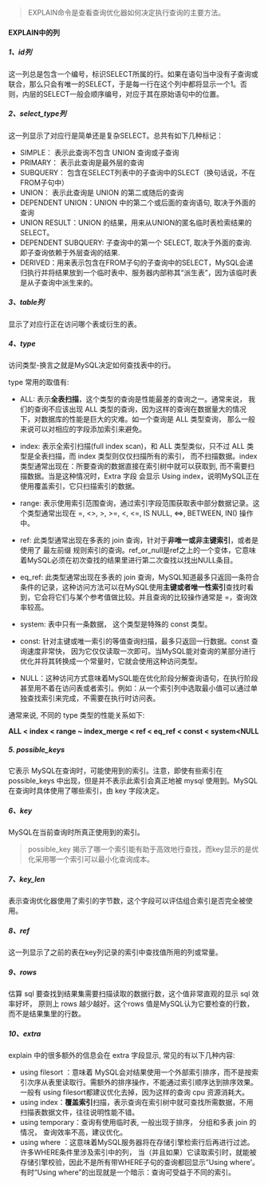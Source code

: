 > EXPLAIN命令是查看查询优化器如何决定执行查询的主要方法。

#### EXPLAIN中的列

##### 1、id列

这一列总是包含一个编号，标识SELECT所属的行。如果在语句当中没有子查询或联合，那么只会有唯一的SELECT，于是每一行在这个列中都将显示一个1。否则，内层的SELECT一般会顺序编号，对应于其在原始语句中的位置。

##### 2、select_type列

这一列显示了对应行是简单还是复杂SELECT。总共有如下几种标记：

- SIMPLE： 表示此查询不包含 UNION 查询或子查询
- PRIMARY： 表示此查询是最外层的查询
- SUBQUERY： 包含在SELECT列表中的子查询中的SLECT（换句话说，不在FROM子句中）
- UNION： 表示此查询是 UNION 的第二或随后的查询
- DEPENDENT UNION：UNION 中的第二个或后面的查询语句, 取决于外面的查询
- UNION RESULT：UNION 的结果，用来从UNION的匿名临时表检索结果的SELECT。
- DEPENDENT SUBQUERY: 子查询中的第一个 SELECT, 取决于外面的查询. 即子查询依赖于外层查询的结果.
- DERIVED：用来表示包含在FROM子句的子查询中的SELECT，MySQL会递归执行并将结果放到一个临时表中、服务器内部称其“派生表”，因为该临时表是从子查询中派生来的。

##### 3、table列

显示了对应行正在访问哪个表或衍生的表。

##### 4、type

访问类型-换言之就是MySQL决定如何查找表中的行。

type 常用的取值有:

- ALL: 表示**全表扫描**，这个类型的查询是性能最差的查询之一。通常来说， 我们的查询不应该出现 ALL 类型的查询，因为这样的查询在数据量大的情况下，对数据库的性能是巨大的灾难。如一个查询是 ALL 类型查询， 那么一般来说可以对相应的字段添加索引来避免。
- index: 表示全索引扫描(full index scan)，和 ALL 类型类似，只不过 ALL 类型是全表扫描，而 index 类型则仅仅扫描所有的索引， 而不扫描数据。index 类型通常出现在：所要查询的数据直接在索引树中就可以获取到, 而不需要扫描数据。当是这种情况时，Extra 字段 会显示 Using index，说明MySQL正在使用覆盖索引，它只扫描索引的数据。
- range: 表示使用索引范围查询，通过索引字段范围获取表中部分数据记录。这个类型通常出现在 =, <>, >, >=, <, <=, IS NULL, <=>, BETWEEN, IN() 操作中。
- ref: 此类型通常出现在多表的 join 查询，针对于**非唯一或非主键索引**，或者是使用了 最左前缀 规则索引的查询。ref_or_null是ref之上的一个变体，它意味着MySQL必须在初次查找的结果里进行第二次查找以找出NULL条目。
- eq_ref: 此类型通常出现在多表的 join 查询，MySQL知道最多只返回一条符合条件的记录，这种访问方法可以在MySQL使用**主键或者唯一性索引**查找时看到，它会将它们与某个参考值做比较。并且查询的比较操作通常是 =，查询效率较高。

- system: 表中只有一条数据， 这个类型是特殊的 const 类型。
- const: 针对主键或唯一索引的等值查询扫描，最多只返回一行数据。const 查询速度非常快， 因为它仅仅读取一次即可。当MySQL能对查询的某部分进行优化并将其转换成一个常量时，它就会使用这种访问类型。
- NULL：这种访问方式意味着MySQL能在优化阶段分解查询语句，在执行阶段甚至用不着在访问表或者索引。例如：从一个索引列中选取最小值可以通过单独查找索引来完成，不需要在执行时访问表。

通常来说, 不同的 type 类型的性能关系如下:

**ALL < index < range ~ index_merge < ref < eq_ref < const < system<NULL**

##### 5. possible_keys

它表示 MySQL在查询时，可能使用到的索引。注意，即使有些索引在 possible_keys 中出现，但是并不表示此索引会真正地被 mysql 使用到。MySQL在查询时具体使用了哪些索引，由 key 字段决定。

##### 6、key

 MySQL在当前查询时所真正使用到的索引。

> possible_key 揭示了哪一个索引能有助于高效地行查找，而key显示的是优化采用哪一个索引可以最小化查询成本。

##### 7、key_len

表示查询优化器使用了索引的字节数，这个字段可以评估组合索引是否完全被使用。

##### 8、ref

这一列显示了之前的表在key列记录的索引中查找值所用的列或常量。

##### 9、rows

估算 sql 要查找到结果集需要扫描读取的数据行数，这个值非常直观的显示 sql 效率好坏， 原则上 rows 越少越好。这个rows 值是MySQL认为它要检查的行数，而不是结果集里的行数。

##### 10、extra

explain 中的很多额外的信息会在 extra 字段显示, 常见的有以下几种内容:

- using filesort ：意味着 MySQL会对结果使用一个外部索引排序，而不是按索引次序从表里读取行。需额外的排序操作，不能通过索引顺序达到排序效果。一般有 using filesort都建议优化去掉，因为这样的查询 cpu 资源消耗大。
- using index：**覆盖索引**扫描，表示查询在索引树中就可查找所需数据，不用扫描表数据文件，往往说明性能不错。
- using temporary：查询有使用临时表, 一般出现于排序， 分组和多表 join 的情况， 查询效率不高，建议优化。
- using where ：这意味着MySQL服务器将在存储引擎检索行后再进行过滤。许多WHERE条件里涉及索引中的列， 当（并且如果）它读取索引时，就能被存储引擎校验，因此不是所有带WHERE子句的查询都回显示”Using where'。有时“Using where”的出现就是一个暗示：查询可受益于不同的索引。


